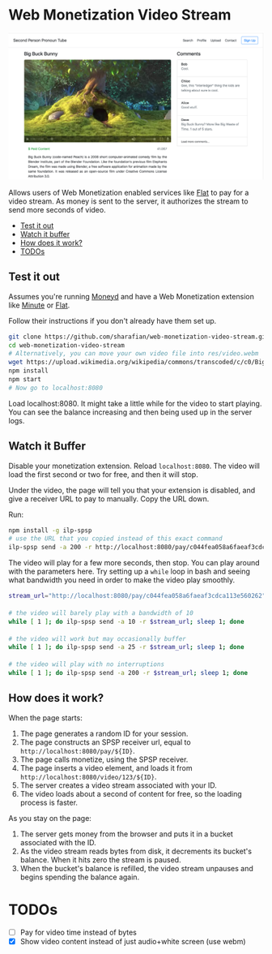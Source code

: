 # Web Monetization Video Stream

![Screenshot of the site](./res/screenshot.png)

Allows users of Web Monetization enabled services like
[Flat](https://getflat.com) to pay for a video stream. As money is sent to the
server, it authorizes the stream to send more seconds of video.

- [Test it out](#test-it-out)
- [Watch it buffer](#watch-it-buffer)
- [How does it work?](#how-does-it-work)
- [TODOs](#todos)

## Test it out

Assumes you're running [Moneyd](https://github.com/interledgerjs/moneyd-xrp) and
have a Web Monetization extension like [Minute](https://github.com/sharafian/minute)
or [Flat](https://getflat.com).

Follow their instructions if you don't already have them set up.

```sh
git clone https://github.com/sharafian/web-monetization-video-stream.git
cd web-monetization-video-stream
# Alternatively, you can move your own video file into res/video.webm
wget https://upload.wikimedia.org/wikipedia/commons/transcoded/c/c0/Big_Buck_Bunny_4K.webm/Big_Buck_Bunny_4K.webm.480p.webm -O res/video.webm
npm install
npm start
# Now go to localhost:8080
```

Load localhost:8080. It might take a little while for the video to start playing.
You can see the balance increasing and then being used up in the server logs.

## Watch it Buffer

Disable your monetization extension. Reload `localhost:8080`. The video will load
the first second or two for free, and then it will stop.

Under the video, the page will tell you that your extension is disabled, and
give a receiver URL to pay to manually. Copy the URL down.

Run:

```sh
npm install -g ilp-spsp
# use the URL that you copied instead of this exact command
ilp-spsp send -a 200 -r http://localhost:8080/pay/c044fea058a6faeaf3cdca113e560262
```

The video will play for a few more seconds, then stop. You can play around with
the parameters here. Try setting up a `while` loop in bash and seeing what
bandwidth you need in order to make the video play smoothly.

```sh
stream_url="http://localhost:8080/pay/c044fea058a6faeaf3cdca113e560262"

# the video will barely play with a bandwidth of 10
while [ 1 ]; do ilp-spsp send -a 10 -r $stream_url; sleep 1; done

# the video will work but may occasionally buffer
while [ 1 ]; do ilp-spsp send -a 25 -r $stream_url; sleep 1; done

# the video will play with no interruptions
while [ 1 ]; do ilp-spsp send -a 200 -r $stream_url; sleep 1; done
```

## How does it work?

When the page starts:

1. The page generates a random ID for your session.
2. The page constructs an SPSP receiver url, equal to `http://localhost:8080/pay/${ID}`.
3. The page calls monetize, using the SPSP receiver.
4. The page inserts a video element, and loads it from `http://localhost:8080/video/123/${ID}`.
5. The server creates a video stream associated with your ID.
5. The video loads about a second of content for free, so the loading process is faster.

As you stay on the page:

1. The server gets money from the browser and puts it in a bucket associated with the ID.
2. As the video stream reads bytes from disk, it decrements its bucket's balance. When it hits zero the stream is paused.
3. When the bucket's balance is refilled, the video stream unpauses and begins spending the balance again.

# TODOs

- [ ] Pay for video time instead of bytes
- [x] Show video content instead of just audio+white screen (use webm)
